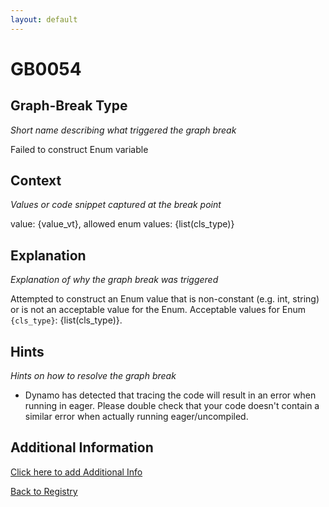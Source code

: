```yaml
---
layout: default
---
```

# GB0054

## Graph-Break Type
*Short name describing what triggered the graph break*

Failed to construct Enum variable

## Context
*Values or code snippet captured at the break point*

value: {value_vt}, allowed enum values: {list(cls_type)}

## Explanation
*Explanation of why the graph break was triggered*

Attempted to construct an Enum value that is non-constant (e.g. int, string) or is not an acceptable value for the Enum. Acceptable values for Enum `{cls_type}`: {list(cls_type)}.

## Hints
*Hints on how to resolve the graph break*

- Dynamo has detected that tracing the code will result in an error when running in eager. Please double check that your code doesn't contain a similar error when actually running eager/uncompiled.


## Additional Information

<!-- ADDITIONAL INFORMATION START - Add custom information below this line -->

<!-- ADDITIONAL INFORMATION END -->


[Click here to add Additional Info](https://github.com/meta-pytorch/compile-graph-break-site/edit/main/docs/gb/gb0054.md)

[Back to Registry](../index.html)
